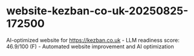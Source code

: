 # website-kezban-co-uk-20250825-172500
AI-optimized website for https://kezban.co.uk - LLM readiness score: 46.9/100 (F) - Automated website improvement and AI optimization
